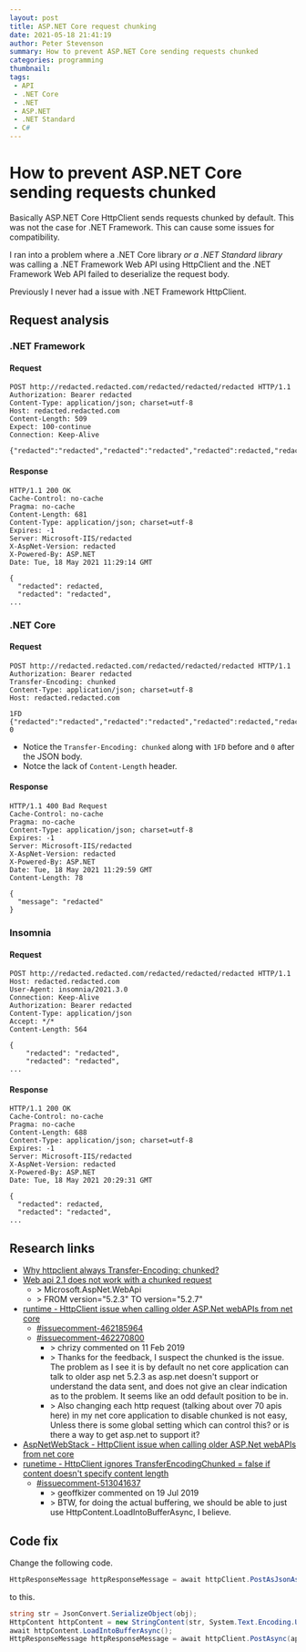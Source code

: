 ```yaml
---
layout: post
title: ASP.NET Core request chunking
date: 2021-05-18 21:41:19
author: Peter Stevenson
summary: How to prevent ASP.NET Core sending requests chunked
categories: programming
thumbnail:
tags:
 - API
 - .NET Core
 - .NET
 - ASP.NET
 - .NET Standard
 - C#
---
```


# How to prevent ASP.NET Core sending requests chunked

Basically ASP.NET Core HttpClient sends requests chunked by default. This was not the case for .NET Framework. This can cause some issues for compatibility. 

I ran into a problem where a .NET Core library _or a .NET Standard library_ was calling a .NET Framework Web API using HttpClient and the .NET Framework Web API failed to deserialize the request body. 

Previously I never had a issue with .NET Framework HttpClient.

## Request analysis

### .NET Framework

#### Request

```
POST http://redacted.redacted.com/redacted/redacted/redacted HTTP/1.1
Authorization: Bearer redacted
Content-Type: application/json; charset=utf-8
Host: redacted.redacted.com
Content-Length: 509
Expect: 100-continue
Connection: Keep-Alive

{"redacted":"redacted","redacted":"redacted","redacted":redacted,"redacted":"redacted"}
```

#### Response

```
HTTP/1.1 200 OK
Cache-Control: no-cache
Pragma: no-cache
Content-Length: 681
Content-Type: application/json; charset=utf-8
Expires: -1
Server: Microsoft-IIS/redacted
X-AspNet-Version: redacted
X-Powered-By: ASP.NET
Date: Tue, 18 May 2021 11:29:14 GMT

{
  "redacted": redacted,
  "redacted": "redacted",
...
```

### .NET Core

#### Request

```
POST http://redacted.redacted.com/redacted/redacted/redacted HTTP/1.1
Authorization: Bearer redacted
Transfer-Encoding: chunked
Content-Type: application/json; charset=utf-8
Host: redacted.redacted.com

1FD
{"redacted":"redacted","redacted":"redacted","redacted":redacted,"redacted":"redacted"}
0
```

* Notice the `Transfer-Encoding: chunked` along with `1FD` before and `0` after the JSON body.
* Notce the lack of `Content-Length` header.

#### Response

```
HTTP/1.1 400 Bad Request
Cache-Control: no-cache
Pragma: no-cache
Content-Type: application/json; charset=utf-8
Expires: -1
Server: Microsoft-IIS/redacted
X-AspNet-Version: redacted
X-Powered-By: ASP.NET
Date: Tue, 18 May 2021 11:29:59 GMT
Content-Length: 78

{
  "message": "redacted"
}
```

### Insomnia

#### Request

```
POST http://redacted.redacted.com/redacted/redacted/redacted HTTP/1.1
Host: redacted.redacted.com
User-Agent: insomnia/2021.3.0
Connection: Keep-Alive
Authorization: Bearer redacted
Content-Type: application/json
Accept: */*
Content-Length: 564

{
	"redacted": "redacted",
	"redacted": "redacted",
...
```

#### Response

```
HTTP/1.1 200 OK
Cache-Control: no-cache
Pragma: no-cache
Content-Length: 688
Content-Type: application/json; charset=utf-8
Expires: -1
Server: Microsoft-IIS/redacted
X-AspNet-Version: redacted
X-Powered-By: ASP.NET
Date: Tue, 18 May 2021 20:29:31 GMT

{
  "redacted": redacted,
  "redacted": "redacted",
...
```

## Research links

* [Why httpclient always Transfer-Encoding: chunked?](https://developercommunity.visualstudio.com/t/why-httpclient-always-transfer-encoding-chunked/878468)
* [Web api 2.1 does not work with a chunked request](https://forums.asp.net/t/1978292.aspx?Web+api+2+1+does+not+work+with+a+chunked+request)
	* \> Microsoft.AspNet.WebApi
	* \> FROM version="5.2.3" TO version="5.2.7"
* [runtime - HttpClient issue when calling older ASP.Net webAPIs from net core](https://github.com/dotnet/runtime/issues/28655)
	* [#issuecomment-462185964](https://github.com/dotnet/runtime/issues/28655#issuecomment-462185964)
	* [#issuecomment-462270800](https://github.com/dotnet/runtime/issues/28655#issuecomment-462270800)
		* \> chrizy commented on 11 Feb 2019
		* \> Thanks for the feedback, I suspect the chunked is the issue. The problem as I see it is by default no net core application can talk to older asp net 5.2.3 as asp.net doesn't support or understand the data sent, and does not give an clear indication as to the problem. It seems like an odd default position to be in.
		* \> Also changing each http request (talking about over 70 apis here) in my net core application to disable chunked is not easy, Unless there is some global setting which can control this? or is there a way to get asp.net to support it?
* [AspNetWebStack - HttpClient issue when calling older ASP.Net webAPIs from net core](https://github.com/aspnet/AspNetWebStack/issues/232)
* [runetime - HttpClient ignores TransferEncodingChunked = false if content doesn't specify content length](https://github.com/dotnet/runtime/issues/30283)
	* [#issuecomment-513041637](https://github.com/dotnet/runtime/issues/30283#issuecomment-513041637)
		* \> geoffkizer commented on 19 Jul 2019
		* \> BTW, for doing the actual buffering, we should be able to just use HttpContent.LoadIntoBufferAsync, I believe.

## Code fix

Change the following code.

```csharp
HttpResponseMessage httpResponseMessage = await httpClient.PostAsJsonAsync(apiUrl, obj);
```

to this.

```csharp
string str = JsonConvert.SerializeObject(obj);
HttpContent httpContent = new StringContent(str, System.Text.Encoding.UTF8, "application/json");
await httpContent.LoadIntoBufferAsync();
HttpResponseMessage httpResponseMessage = await httpClient.PostAsync(apiUrl, httpContent);
```